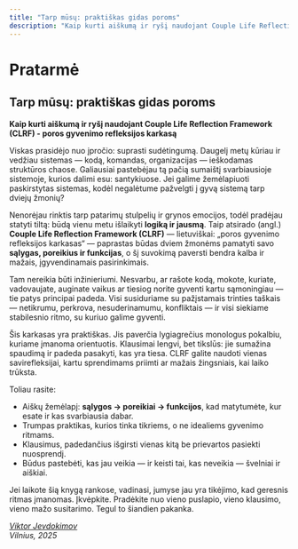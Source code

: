 ```yaml
---
title: "Tarp mūsų: praktiškas gidas poroms"
description: "Kaip kurti aiškumą ir ryšį naudojant Couple Life Reflection Framework (CLRF) - poros gyvenimo refleksijos karkasą"
---
```

# Pratarmė

## Tarp mūsų: praktiškas gidas poroms

**Kaip kurti aiškumą ir ryšį naudojant Couple Life Reflection Framework (CLRF) - poros gyvenimo refleksijos karkasą**

Viskas prasidėjo nuo įpročio: suprasti sudėtingumą. Daugelį metų kūriau ir vedžiau sistemas — kodą, komandas, organizacijas — ieškodamas struktūros chaose. Galiausiai pastebėjau tą pačią sumaištį svarbiausioje sistemoje, kurios dalimi esu: santykiuose. Jei galime žemėlapiuoti paskirstytas sistemas, kodėl negalėtume pažvelgti į gyvą sistemą tarp dviejų žmonių?

Nenorėjau rinktis tarp patarimų stulpelių ir grynos emocijos, todėl pradėjau statyti tiltą: būdą vienu metu išlaikyti **logiką ir jausmą**. Taip atsirado (angl.) **Couple Life Reflection Framework (CLRF)** — lietuviškai: „poros gyvenimo refleksijos karkasas“ — paprastas būdas dviem žmonėms pamatyti savo **sąlygas, poreikius ir funkcijas**, o šį suvokimą paversti bendra kalba ir mažais, įgyvendinamais pasirinkimais.

Tam nereikia būti inžinieriumi. Nesvarbu, ar rašote kodą, mokote, kuriate, vadovaujate, auginate vaikus ar tiesiog norite gyventi kartu sąmoningiau — tie patys principai padeda. Visi susiduriame su pažįstamais trinties taškais — netikrumu, perkrova, nesuderinamumu, konfliktais — ir visi siekiame stabilesnio ritmo, su kuriuo galime gyventi.

Šis karkasas yra praktiškas. Jis paverčia lygiagrečius monologus pokalbiu, kuriame įmanoma orientuotis. Klausimai lengvi, bet tikslūs: jie sumažina spaudimą ir padeda pasakyti, kas yra tiesa. CLRF galite naudoti vienas savirefleksijai, kartu sprendimams priimti ar mažais žingsniais, kai laiko trūksta.

Toliau rasite:

- Aiškų žemėlapį: **sąlygos → poreikiai → funkcijos**, kad matytumėte, kur esate ir kas svarbiausia dabar.
- Trumpas praktikas, kurios tinka tikriems, o ne idealiems gyvenimo ritmams.
- Klausimus, padedančius išgirsti vienas kitą be prievartos pasiekti nuosprendį.
- Būdus pastebėti, kas jau veikia — ir keisti tai, kas neveikia — švelniai ir aiškiai.

Jei laikote šią knygą rankose, vadinasi, jumyse jau yra tikėjimo, kad geresnis ritmas įmanomas. Įkvėpkite. Pradėkite nuo vieno puslapio, vieno klausimo, vieno mažo susitarimo. Tegul to šiandien pakanka.

_[Viktor Jevdokimov](https://www.linkedin.com/in/viktor-jevdokimov)_<br/>
_Vilnius, 2025_
